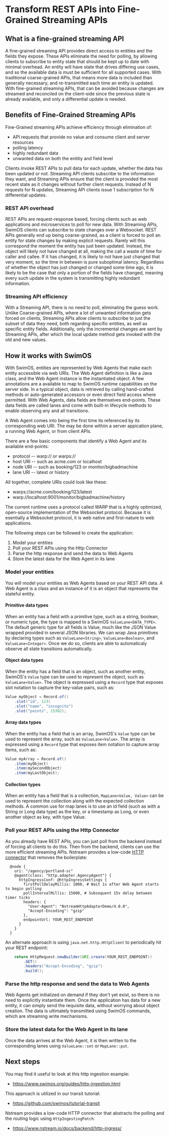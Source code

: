 # Transform REST APIs into Fine-Grained Streaming APIs

## What is a fine-grained streaming API

A fine-grained streaming API provides direct access to entities and the fields they expose.
These APIs eliminate the need for polling, by allowing clients to subscribe to entity state that should be kept up to date with minimal overhead.
An entity will have state that drives differing use cases, and so the available data is must be sufficient for all supported cases.
With traditional coarse-grained APIs, that means more data is included than generally necessary, and re-transmitted each time an entity is updated.
With fine-grained streaming APIs, that can be avoided because changes are streamed and reconciled on the client-side since the previous state is already available, and only a differential update is needed.

## Benefits of Fine-Grained Streaming APIs

Fine-Grained streaming APIs achieve efficiency through elimination of:

- API requests that provide no value and consume client and server resources
- polling latency
- highly redundant data
- unwanted data on both the entitiy and field level

Clients invoke REST APIs to pull data for each update, whether the data has been updated or not.
Streaming API clients subscribe to the information they want, and Streaming APIs ensure that the client is provided the most recent state as it changes without further client requests.
Instead of N requests for N updates, Streaming API clients issue 1 subscription for N differential updates.

### REST API overhead

REST APIs are request-response based, forcing clients such as web applications and microservices to poll for new data.
With Streaming APIs, SwimOS clients can subscribe to state changes over a Websocket.
REST APIs generally end up being coarse-grained, as a client is forced to poll an entity for state changes by making explicit requests.
Rarely will this correspond the moment the entity has just been updated.
Instead, the object will likely not have changed at all, making the call a waste of time for caller and callee.
If it has changed, it is likely to not have just changed that very moment, so the time in between is pure suboptimal latency.
Regardless of whether the object has just changed or changed some time ago, it is likely to be the case that only a portion of the fields have changed, meaning every such update in the system is transmitting highly redundant information. 

### Streaming API efficiency

With a Streaming API, there is no need to poll, eliminating the guess work.
Unlike Coarse-grained APIs, where a lot of unwanted information gets forced on clients, Streaming APIs allow clients to subscribe to just the subset of data they need, both regarding specific entities, as well as specific  entity fields. 
Additionally, only the incremental changes are sent by Streaming APIs, after which the local update method gets invoked with the old and new values.

## How it works with SwimOS

With SwimOS, entities are represented by Web Agents that make each entity accessible via web URIs. 
The Web Agent definition is like a Java class, and the Web Agent instance is the instantiated object.
A few annotations are a available to map to SwimOS runtime capabilities on the server side. 
In a typical object, data is retrieved by calling hand-crafted methods or auto-generated accessors or even direct field access where permitted. 
With Web Agents, data fields are themselves end-points. 
These data fields are called lanes and come with built-in lifecycle methods to enable observing any and all transitions. 

A Web Agent comes into being the first time its referenced by its corresponding web URI.
The may be done withiin a server appication plane, a running Web Agent, or from client APIs.

There are a few basic components that identify a Web Agent and its available end-points:

- protocol -- warp:// or warps://
- host URI -- such as acme.com or localhost
- node URI -- such as booking/123 or monitor/bigbadmachine
- lane URI -- latest or history

All together, complete URIs could look like these:

- warps://acme.com/booking/123/latest
- warp://localhost:9001/monitor/bigbadmachine/history

The current runtime uses a protocol called WARP that is a highly optimized, open-source implementation of the Websocket protocol.
Because it is esentially a Websocket protocol, it is web native and first-nature to web applications.

The following steps can be followed to create the application:

1. Model your entities
2. Poll your REST APIs using the Http Connector
3. Parse the http response and send the data to Web Agents
4. Store the latest data for the Web Agent in its lane


### Model your entities

You will model your entities as Web Agents based on your REST API data.
A Web Agent is a class and an instance of it is an object that represents the stateful entity. 

#### Primitive data types

When an entity has a field with a primitive type, such as a string, boolean, or numeric type, the type is mapped to a SwimOS `ValueLane<DATA_TYPE>`.
The default generic type for all fields is Value, much like the JSON Value wrapped provided in several JSON libraries.
We can wrap Java primitives by declaring types such as `ValueLane<String>`, `ValueLane<Boolean>`, and `ValueLane<Integer>`.
Once we do so, clients are able to automaticaly observe all state transitions automatically.

#### Object data types

When the entity has a field that is an object, such as another entity, SwimOS's `Value` type can be used to represent the object, such as `ValueLane<Value>`.
The object is expressed using a `Record` type that exposes slot notation to capture the key-value pairs, such as:

```java
Value myObject = Record.of()
    .slot("id", 123)
    .slot("name", "incognito")
    .slot("points", 15302);
```

#### Array data types

When the entity has a field that is an array, SwimOS's `Value` type can be used to represent the array, such as `ValueLane<Value>`.
The array is expressed using a `Record` type that exposes item notation to capture array items, such as:

```java
Value myArray = Record.of()
    .item(myObject)
    .item(mySecondObject)
    .item(myLastObject);
```

#### Collection types

When an entity has a field that is a collection, `MapLane<Value, Value>` can be used to represent the collection along with the expected collection methods.
A common use for map lanes is to use an id field (such as with a String or Long data type) as the key, or a timestamp as Long, or even another object as key, with type Value.

### Poll your REST APIs using the Http Connector

As you already have REST APIs, you can just poll from the backend instead of forcing all clients to do this.
Then from the backend, clients can use the more efficient streaming APIs.
Nstream provides a low-code <a href="https://www.nstream.io/docs/backend/http-ingress/">HTTP connector</a> that removes the boilerplate:

```
  @node {
    uri: "/agency/portland-sc"
    @agent(class: "http.adapter.AgencyAgent") {
      httpIngressConf: @httpIngressSettings {
        firstPollDelayMillis: 1000, # Wait 1s after Web Agent starts to begin polling
        pollIntervalMillis: 15000, # Subsequent 15s delay between timer ticks
        headers: {
          "User-Agent": "NstreamHttpAdapterDemo/4.0.0",
          "Accept-Encoding": "gzip"
        },
        endpointUrl: YOUR_REST_ENDPOINT
      }
    }
  }
```

An alternate approach is using `java.net.http.HttpClient` to periodically hit your REST endpoint:

```java
    return HttpRequest.newBuilder(URI.create(YOUR_REST_ENDPOINT))
        .GET()
        .headers("Accept-Encoding", "gzip")
        .build();
```

### Parse the http response and send the data to Web Agents

Web Agents get initialized on demand if they don't yet exist, so there is no need to explicitly instantiate them.
Once the application has data for a new entity, it can simply send the requisite data, without worrying about object creation.
The data is ultimately transmitted using SwimOS commands, which are streaming write mechanisms.

### Store the latest data for the Web Agent in its lane

Once the data arrives at the Web Agent, it is then written to the corresponding lanes using `ValueLane::set` or `MapLane::put`.

## Next steps

You may find it useful to look at this http ingestion example:
- https://www.swimos.org/guides/http-ingestion.html

This approach is utilized in our transit tutorial:
- https://github.com/swimos/tutorial-transit

Nstream provides a low-code HTTP connector that abstracts the polling and the routing logic using `HttpIngestingPatch`:
- https://www.nstream.io/docs/backend/http-ingress/
